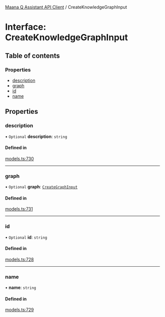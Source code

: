 [Maana Q Assistant API Client](../README.md) / CreateKnowledgeGraphInput

# Interface: CreateKnowledgeGraphInput

## Table of contents

### Properties

- [description](CreateKnowledgeGraphInput.md#description)
- [graph](CreateKnowledgeGraphInput.md#graph)
- [id](CreateKnowledgeGraphInput.md#id)
- [name](CreateKnowledgeGraphInput.md#name)

## Properties

### description

• `Optional` **description**: `string`

#### Defined in

[models.ts:730](https://github.com/maana-io/q-assistant-client/blob/develop/src/models.ts#L730)

___

### graph

• `Optional` **graph**: [`CreateGraphInput`](CreateGraphInput.md)

#### Defined in

[models.ts:731](https://github.com/maana-io/q-assistant-client/blob/develop/src/models.ts#L731)

___

### id

• `Optional` **id**: `string`

#### Defined in

[models.ts:728](https://github.com/maana-io/q-assistant-client/blob/develop/src/models.ts#L728)

___

### name

• **name**: `string`

#### Defined in

[models.ts:729](https://github.com/maana-io/q-assistant-client/blob/develop/src/models.ts#L729)
